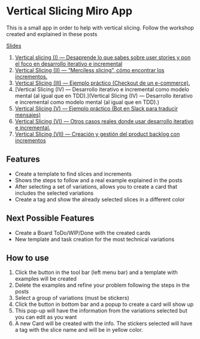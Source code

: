 # Vertical Slicing Miro App

This is a small app in order to help with vertical slicing. Follow the workshop created and explained in these posts

[Slides](https://docs.google.com/presentation/d/e/2PACX-1vRZYhcMS1WWBPoPy2qt2-k8IIRYluNja3BYAdBuF-9HiylFCYedZpEabPfUAzk1inBdfGBHORHxZmfD/pub?start=false&loop=false&delayms=3000)
1. [Vertical slicing (I) — Desaprende lo que sabes sobre user stories y pon el foco en desarrollo iterativo e incremental](https://abrahamvallez.medium.com/vertical-slicing-i-desaprende-lo-que-sabes-sobre-user-stories-y-pon-el-foco-en-desarrollo-b859c5827326)
2. [Vertical Slicing (II) — “Merciless slicing”, cómo encontrar los incrementos.](https://abrahamvallez.medium.com/vertical-slicing-ii-merciless-slicing-c%C3%B3mo-encontrar-los-incrementos-85145a02fa83)
3. [Vertical Slicing (III) — Ejemplo práctico (Checkout de un e-commerce).](https://abrahamvallez.medium.com/vertical-slicing-iii-ejemplo-pr%C3%A1ctico-checkout-de-un-e-commerce-b265268af6c5)
4. [Vertical Slicing (IV) — Desarrollo iterativo e incremental como modelo mental (al igual que en TDD).](Vertical Slicing (IV) — Desarrollo iterativo e incremental como modelo mental (al igual que en TDD).)
5. [Vertical Slicing (V) — Ejemplo práctico (Bot en Slack para traducir mensajes)](https://abrahamvallez.medium.com/vertical-slicing-v-ejemplo-pr%C3%A1ctico-bot-en-slack-para-traducir-mensajes-a51bd3f2094f)
6. [Vertical Slicing (VI) — Otros casos reales donde usar desarrollo iterativo e incremental.](https://abrahamvallez.medium.com/vertical-slicing-vi-otros-casos-reales-donde-usar-desarrollo-iterativo-e-incremental-825e99f5313c)
7. [Vertical Slicing (VII) — Creación y gestión del product backlog con incrementos](https://abrahamvallez.medium.com/vertical-slicing-vii-creaci%C3%B3n-y-gesti%C3%B3n-del-product-backlog-con-incrementos-63c05fcec928)

## Features
- Create a template to find slices and increments
- Shows the steps to follow and a real example explained in the posts
- After selecting a set of variations, allows you to create a card that includes the selected variations
- Create a tag and show the already selected slices in a different color

## Next Possible Features
- Create a Board ToDo/WIP/Done with the created cards
- New template and task creation for the most technical variations

## How to use
1. Click the button in the tool bar (left menu bar) and a template with examples will be created
2. Delete the examples and refine your problem following the steps in the posts
3. Select a group of variations (must be stickers)
4. Click the button in bottom bar and a popup to create a card will show up
5. This pop-up will have the information from the variations selected but you can edit as you want
6. A new Card will be created with the info. The stickers selected will have a tag with the slice name and will be in yellow color.
